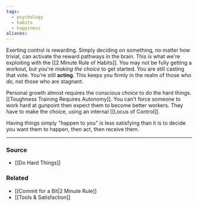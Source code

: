 ```yaml
---
tags:
  - psychology
  - habits
  - happiness
aliases:
---
```

Exerting control is rewarding. Simply deciding on something, no matter how trivial, can activate the reward pathways in the brain. This is what we're exploiting with the [[2 Minute Rule of Habits]]. You may not be fully getting a workout, but you're *making the choice* to get started. You are still casting that vote. You're still **acting**. This keeps you firmly in the realm of those who *do*, not those who are stagnant.

Personal growth almost requires the conscious *choice* to do the hard things. [[Toughness Training Requires Autonomy]]. You can't force someone to work hard at gunpoint then expect them to become better workers. They have to make the choice, using an internal [[Locus of Control]]. 

Having things simply "happen to you" is less satisfying than it is to decide you want them to happen, then act, then receive them. 

---
### Source
- [[Do Hard Things]]

### Related
- [[Commit for a Bit|2 Minute Rule]]
- [[Tools & Satisfaction]]